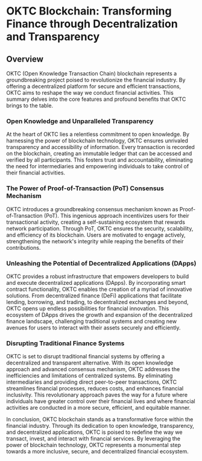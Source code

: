 # OKTC Blockchain: Transforming Finance through Decentralization and Transparency

## Overview
OKTC (Open Knowledge Transaction Chain) blockchain represents a groundbreaking project poised to revolutionize the financial industry. By offering a decentralized platform for secure and efficient transactions, OKTC aims to reshape the way we conduct financial activities. This summary delves into the core features and profound benefits that OKTC brings to the table.

### Open Knowledge and Unparalleled Transparency
At the heart of OKTC lies a relentless commitment to open knowledge. By harnessing the power of blockchain technology, OKTC ensures unrivaled transparency and accessibility of information. Every transaction is recorded on the blockchain, creating an immutable ledger that can be accessed and verified by all participants. This fosters trust and accountability, eliminating the need for intermediaries and empowering individuals to take control of their financial activities.

### The Power of Proof-of-Transaction (PoT) Consensus Mechanism
OKTC introduces a groundbreaking consensus mechanism known as Proof-of-Transaction (PoT). This ingenious approach incentivizes users for their transactional activity, creating a self-sustaining ecosystem that rewards network participation. Through PoT, OKTC ensures the security, scalability, and efficiency of its blockchain. Users are motivated to engage actively, strengthening the network's integrity while reaping the benefits of their contributions.

### Unleashing the Potential of Decentralized Applications (DApps)
OKTC provides a robust infrastructure that empowers developers to build and execute decentralized applications (DApps). By incorporating smart contract functionality, OKTC enables the creation of a myriad of innovative solutions. From decentralized finance (DeFi) applications that facilitate lending, borrowing, and trading, to decentralized exchanges and beyond, OKTC opens up endless possibilities for financial innovation. This ecosystem of DApps drives the growth and expansion of the decentralized finance landscape, challenging traditional systems and creating new avenues for users to interact with their assets securely and efficiently.

### Disrupting Traditional Finance Systems
OKTC is set to disrupt traditional financial systems by offering a decentralized and transparent alternative. With its open knowledge approach and advanced consensus mechanism, OKTC addresses the inefficiencies and limitations of centralized systems. By eliminating intermediaries and providing direct peer-to-peer transactions, OKTC streamlines financial processes, reduces costs, and enhances financial inclusivity. This revolutionary approach paves the way for a future where individuals have greater control over their financial lives and where financial activities are conducted in a more secure, efficient, and equitable manner.

In conclusion, OKTC blockchain stands as a transformative force within the financial industry. Through its dedication to open knowledge, transparency, and decentralized applications, OKTC is poised to redefine the way we transact, invest, and interact with financial services. By leveraging the power of blockchain technology, OKTC represents a monumental step towards a more inclusive, secure, and decentralized financial ecosystem.
